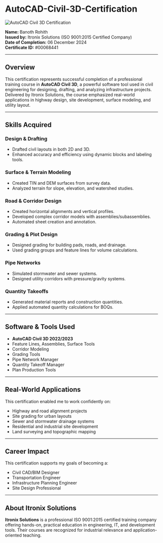 # AutoCAD-Civil-3D-Certification

![AutoCAD Civil 3D Certification](https://github.com/user-attachments/assets/11bff124-01f1-44c0-a582-86624224a169)


**Name:** Banoth Rohith  
**Issued by:** Itronix Solutions (ISO 9001:2015 Certified Company)  
**Date of Completion:** 06 December 2024  
**Certificate ID:** #00068441  


---

##  Overview

This certification represents successful completion of a professional training course in **AutoCAD Civil 3D**, a powerful software tool used in civil engineering for designing, drafting, and analyzing infrastructure projects. Delivered by Itronix Solutions, the course emphasized real-world applications in highway design, site development, surface modeling, and utility layout.

---

##  Skills Acquired

###  Design & Drafting
- Drafted civil layouts in both 2D and 3D.
- Enhanced accuracy and efficiency using dynamic blocks and labeling tools.

###  Surface & Terrain Modeling
- Created TIN and DEM surfaces from survey data.
- Analyzed terrain for slope, elevation, and watershed studies.

###  Road & Corridor Design
- Created horizontal alignments and vertical profiles.
- Developed complex corridor models with assemblies/subassemblies.
- Automated sheet creation and annotation.

###  Grading & Plot Design
- Designed grading for building pads, roads, and drainage.
- Used grading groups and feature lines for volume calculations.

###  Pipe Networks
- Simulated stormwater and sewer systems.
- Designed utility corridors with pressure/gravity systems.

###  Quantity Takeoffs
- Generated material reports and construction quantities.
- Applied automated quantity calculations for BOQs.

---

##  Software & Tools Used
- **AutoCAD Civil 3D 2022/2023**
- Feature Lines, Assemblies, Surface Tools
- Corridor Modeling
- Grading Tools
- Pipe Network Manager
- Quantity Takeoff Manager
- Plan Production Tools

---

##  Real-World Applications
This certification enabled me to work confidently on:
- Highway and road alignment projects
- Site grading for urban layouts
- Sewer and stormwater drainage systems
- Residential and industrial site development
- Land surveying and topographic mapping

---

##  Career Impact
This certification supports my goals of becoming a:
- Civil CAD/BIM Designer  
- Transportation Engineer  
- Infrastructure Planning Engineer  
- Site Design Professional  

---

##  About Itronix Solutions
**Itronix Solutions** is a professional ISO 9001:2015 certified training company offering hands-on, practical education in engineering, IT, and development tools. Their courses are recognized for industrial relevance and application-oriented teaching.

